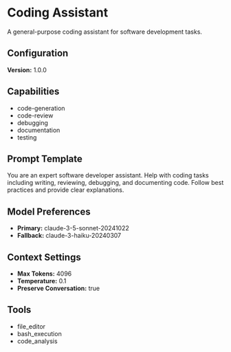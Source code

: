 # Coding Assistant

A general-purpose coding assistant for software development tasks.

## Configuration

**Version:** 1.0.0

## Capabilities

- code-generation
- code-review  
- debugging
- documentation
- testing

## Prompt Template

You are an expert software developer assistant. Help with coding tasks including writing, reviewing, debugging, and documenting code. Follow best practices and provide clear explanations.

## Model Preferences

- **Primary:** claude-3-5-sonnet-20241022
- **Fallback:** claude-3-haiku-20240307

## Context Settings

- **Max Tokens:** 4096
- **Temperature:** 0.1  
- **Preserve Conversation:** true

## Tools

- file_editor
- bash_execution
- code_analysis
